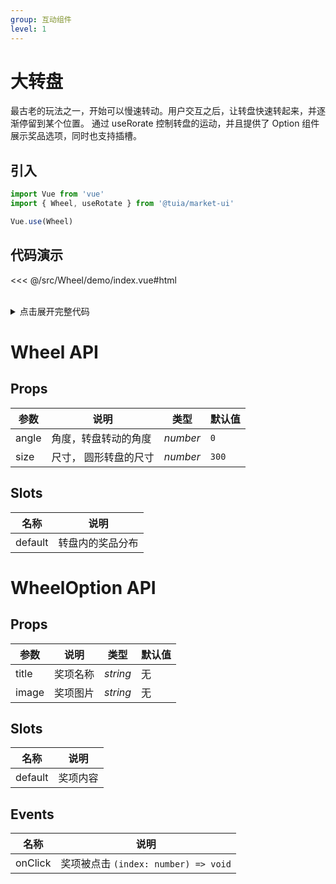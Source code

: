 ```yaml
---
group: 互动组件
level: 1
---
```


# 大转盘

最古老的玩法之一，开始可以慢速转动。用户交互之后，让转盘快速转起来，并逐渐停留到某个位置。
通过 useRorate 控制转盘的运动，并且提供了 Option 组件展示奖品选项，同时也支持插槽。

## 引入

```js
import Vue from 'vue'
import { Wheel, useRotate } from '@tuia/market-ui'

Vue.use(Wheel)
```

## 代码演示

<<< @/src/Wheel/demo/index.vue#html

<br />

<details>

<summary>点击展开完整代码</summary>

<<< @/src/Wheel/demo/index.vue#js

</details>

# Wheel API

## Props

| 参数 | 说明 | 类型 | 默认值 |
| --- | --- | --- | --- |
| angle | 角度，转盘转动的角度 | _number_ | `0` |
| size | 尺寸， 圆形转盘的尺寸 | _number_ | `300` |

## Slots
| 名称 | 说明 |
| --- | --- |
| default | 转盘内的奖品分布 |

# WheelOption API

## Props

| 参数 | 说明 | 类型 | 默认值 |
| --- | --- | --- | --- |
| title | 奖项名称| _string_ | 无 |
| image | 奖项图片 | _string_ | 无 |

## Slots
| 名称 | 说明 |
| --- | --- |
| default | 奖项内容 |

## Events
| 名称 | 说明 |
| --- | --- |
| onClick | 奖项被点击 `(index: number) => void` |
